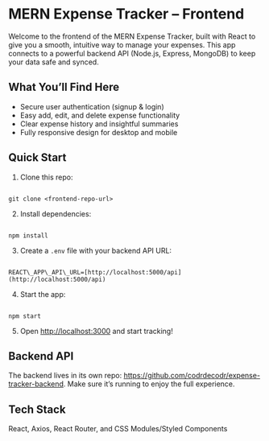
# MERN Expense Tracker – Frontend

Welcome to the frontend of the MERN Expense Tracker, built with React to give you a smooth, intuitive way to manage your expenses. This app connects to a powerful backend API (Node.js, Express, MongoDB) to keep your data safe and synced.

## What You’ll Find Here
- Secure user authentication (signup & login)
- Easy add, edit, and delete expense functionality
- Clear expense history and insightful summaries
- Fully responsive design for desktop and mobile

## Quick Start
1. Clone this repo:
```

git clone <frontend-repo-url>

```
2. Install dependencies:
```

npm install

```
3. Create a `.env` file with your backend API URL:
```

REACT\_APP\_API\_URL=[http://localhost:5000/api](http://localhost:5000/api)

```
4. Start the app:
```

npm start

```
5. Open [http://localhost:3000](http://localhost:3000) and start tracking!

## Backend API
The backend lives in its own repo: https://github.com/codrdecodr/expense-tracker-backend. Make sure it’s running to enjoy the full experience.

## Tech Stack
React, Axios, React Router, and CSS Modules/Styled Components

